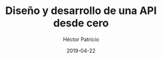 ---
title: "Diseño y desarrollo de una API desde cero"
date: 2019-04-22
author: Héctor Patricio
tags:
categories: 
comments: true
excerpt: "El primer artículo de la serie. ¿Qué es una API y qué debemos tener en cuenta al diseñarla?"
header:
  overlay_image: #image
---